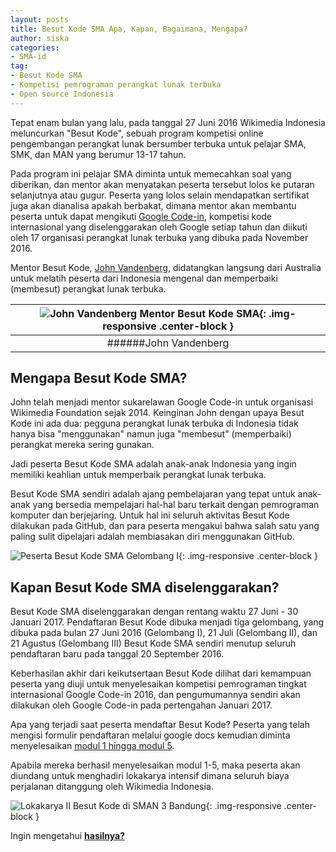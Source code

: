 ```yaml
---
layout: posts
title: Besut Kode SMA Apa, Kapan, Bagaimana, Mengapa?
author: siska
categories:
- SMA-id
tag:
- Besut Kode SMA
- Kompetisi pemrograman perangkat lunak terbuka
- Open source Indonesia
---
```


Tepat enam bulan yang lalu, pada tanggal 27 Juni 2016 Wikimedia Indonesia meluncurkan "Besut Kode", sebuah program kompetisi online pengembangan 
perangkat lunak bersumber terbuka untuk pelajar SMA, SMK, dan MAN yang berumur 13-17 tahun. 

Pada program ini pelajar SMA diminta untuk memecahkan soal yang diberikan, dan mentor akan menyatakan peserta tersebut lolos ke putaran selanjutnya 
atau gugur. Peserta yang lolos selain mendapatkan sertifikat juga akan dianalisa apakah berbakat, dimana mentor akan membantu peserta untuk dapat 
mengikuti [Google Code-in](https://wikimedia-id.github.io/sma-id/2017/01/06/BesutKodeSMAnGoogleCodein.html), kompetisi kode internasional yang diselenggarakan oleh Google setiap tahun dan diikuti oleh 17 organisasi perangkat lunak terbuka yang dibuka pada November 2016. 

Mentor Besut Kode, [John Vandenberg](https://github.com/jayvdb), didatangkan langsung dari Australia untuk melatih peserta dari Indonesia mengenal dan memperbaiki (membesut) perangkat lunak terbuka. 

|![John Vandenberg Mentor Besut Kode SMA](http://wikimedia-id.github.io/besutkode/img/John%20Besut%20Kode%20Mentor.jpg "John Vandenberg mentor Besut Kode SMA"){: .img-responsive .center-block }|
|:---:|
|######John Vandenberg|

## **Mengapa Besut Kode SMA?**
John telah menjadi mentor sukarelawan Google Code-in untuk organisasi Wikimedia Foundation sejak 2014. Keinginan John dengan upaya Besut Kode ini ada dua: pegguna perangkat lunak terbuka di Indonesia tidak hanya bisa "menggunakan" namun juga "membesut" (memperbaiki) perangkat mereka sering gunakan. 

Jadi peserta Besut Kode SMA adalah anak-anak Indonesia yang ingin memiliki keahlian untuk memperbaik perangkat lunak terbuka. 

Besut Kode SMA sendiri adalah ajang pembelajaran yang tepat untuk anak-anak yang bersedia mempelajari hal-hal baru terkait dengan pemrograman komputer dan berjejaring. Untuk hal ini seluruh aktivitas Besut Kode dilakukan pada GitHub, dan para peserta mengakui bahwa salah satu yang paling sulit dipelajari adalah membiasakan diri menggunakan GitHub. 

![Peserta Besut Kode SMA Gelombang I]( http://wikimedia-id.github.io/besutkode/img/blog/Besut%20Kode%20SMA%20Gelombang%20I.jpg "Peserta Besut Kode SMA Gel I berkumpul"){: .img-responsive .center-block } 

## **Kapan Besut Kode SMA diselenggarakan?**
Besut Kode SMA diselenggarakan dengan rentang waktu 27 Juni - 30 Januari 2017. Pendaftaran Besut Kode dibuka menjadi tiga gelombang, yang dibuka pada bulan 27 Juni 2016 (Gelombang I), 21 Juli (Gelombang II), dan 21 Agustus (Gelombang III) Besut Kode SMA sendiri menutup seluruh pendaftaran baru pada tanggal 20 September 2016. 

Keberhasilan akhir dari keikutsertaan Besut Kode dilihat dari kemampuan peserta yang diuji untuk menyelesaikan kompetisi pemrograman tingkat internasional Google Code-in 2016, dan pengumumannya sendiri akan dilakukan oleh Google Code-in pada pertengahan Januari 2017. 

Apa yang terjadi saat peserta mendaftar Besut Kode? Peserta yang telah mengisi formulir pendaftaran melalui google docs kemudian diminta menyelesaikan [modul 1 hingga modul 5](http://wikimedia-id.github.io/besutkode/modul.html). 

Apabila mereka berhasil menyelesaikan modul 1-5, maka peserta akan diundang untuk menghadiri lokakarya intensif dimana seluruh biaya perjalanan ditanggung oleh Wikimedia Indonesia. 

![Lokakarya II Besut Kode di SMAN 3 Bandung]( http://wikimedia-id.github.io/besutkode/img/blog/Lokakarya%20II%20Bandung%20Tasya.jpg "Tasya mengajarkan peserta menyelesaikan soal-soal Project Euler Besut Kode SMA"){: .img-responsive .center-block } 

Ingin mengetahui **[hasilnya?](http://wikimedia-id.github.io/sma-id/2017/01/03/HasilBesutKodeSMA.html)**
